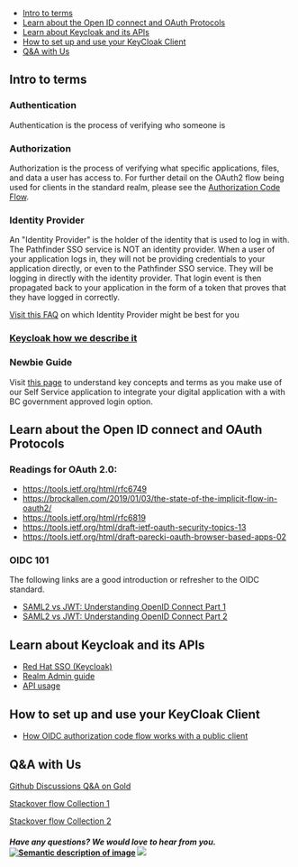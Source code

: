 * [Intro to terms](#Intro-to-terms)
* [Learn about the Open ID connect and OAuth Protocols](#Learn-about-the-Open-ID-connect-and-OAuth-Protocols)
* [Learn about Keycloak and its APIs](#Learn-about-Keycloak-and-its-APIs)
* [How to set up and use your KeyCloak Client](#How-to-set-up-and-use-your-KeyCloak-Client)
* [Q&A with Us](#qa-with-us)



## Intro to terms

### Authentication 

Authentication is the process of verifying who someone is

### Authorization

Authorization is the process of verifying what specific applications, files, and data a user has access to. For further detail on the OAuth2 flow being used for clients in the standard realm, please see the [Authorization Code Flow](https://auth0.com/docs/authorization/flows/authorization-code-flow).


### Identity Provider 

An "Identity Provider" is the holder of the identity that is used to log in with. The Pathfinder SSO service is NOT an identity provider. When a user of your application logs in, they will not be providing credentials to your application directly, or even to the Pathfinder SSO service. They will be logging in directly with the identity provider. That login event is then propagated back to your application in the form of a token that proves that they have logged in correctly.

[Visit this FAQ](https://github.com/bcgov/sso-keycloak/discussions/256) on which Identity Provider might be best for you

### [Keycloak how we describe it](https://github.com/bcgov/sso-keycloak/wiki/What-is-Keycloak-@-BC-Government%3F#what-is-keycloak) 

### Newbie Guide

Visit [this page](https://github.com/bcgov/sso-keycloak/discussions/136) to understand key concepts and terms as you make use of our Self Service application to integrate your digital application with a with BC government approved login option.


## Learn about the Open ID connect and OAuth Protocols
### Readings for OAuth 2.0:
- https://tools.ietf.org/html/rfc6749
- https://brockallen.com/2019/01/03/the-state-of-the-implicit-flow-in-oauth2/
- https://tools.ietf.org/html/rfc6819
- https://tools.ietf.org/html/draft-ietf-oauth-security-topics-13
- https://tools.ietf.org/html/draft-parecki-oauth-browser-based-apps-02

### OIDC 101
The following links are a good introduction or refresher to the OIDC standard.
- [SAML2 vs JWT: Understanding OpenID Connect Part 1](https://medium.com/@robert.broeckelmann/saml2-vs-jwt-understanding-openid-connect-part-1-fffe0d50f953)
- [SAML2 vs JWT: Understanding OpenID Connect Part 2](https://medium.com/@robert.broeckelmann/saml2-vs-jwt-understanding-openid-connect-part-2-f361ca867baa)



## Learn about Keycloak and its APIs

* [Red Hat SSO (Keycloak)](https://access.redhat.com/documentation/en-us/red_hat_single_sign-on/7.4/)
* [Realm Admin guide](https://access.redhat.com/documentation/en-us/red_hat_single_sign-on/7.4/html/server_administration_guide/index)
* [API usage](https://access.redhat.com/webassets/avalon/d/red-hat-single-sign-on/version-7.4/restapi/)
## How to set up and use your KeyCloak Client
- [How OIDC authorization code flow works with a public client](https://www.pingidentity.com/en/company/blog/posts/2018/securely-using-oidc-authorization-code-flow-public-client-single-page-apps.html)

## Q&A with Us

[Github Discussions Q&A on Gold](https://github.com/bcgov/sso-keycloak/discussions/categories/gold-q-a)

[Stackover flow Collection 1](https://stackoverflow.developer.gov.bc.ca/collections/179) 

[Stackover flow Collection 2](https://stackoverflow.developer.gov.bc.ca/search?q=custom+realm) 



#### *Have any questions? We would love to hear from you.* [![Semantic description of image](https://user-images.githubusercontent.com/87393930/133688357-09f82374-ba18-4402-8089-c0a989dde882.png)][2]   <a href="mailto:bcgov.sso@gov.bc.ca?"><img src="https://user-images.githubusercontent.com/87393930/133690650-b706e658-27bf-4066-92ba-3a7d8a4593ef.png"/></a>
[2]: https://chat.developer.gov.bc.ca/channel/sso
[3]: https://[mail](mailto:bcgov.sso@gov.bc.ca)[email](mailto:bcgov.sso@gov.bc.ca)

